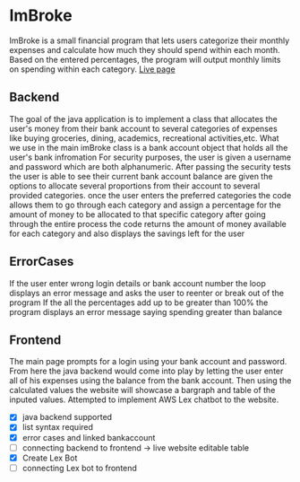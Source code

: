 # ImBroke 
ImBroke is a small financial program that lets users categorize their monthly expenses and calculate how much they should spend within each month. Based on the entered percentages, the program will output monthly limits on spending within each category. 
[Live page](www.imbroke.online)
## Backend
The goal of the java application is to implement a class that allocates the user's money from their bank account to several categories of expenses like buying groceries, dining, academics, recreational activities,etc.
What we use in the main imBroke class is a bank account object that holds all the user's bank infromation
For security purposes, the user is given a username and password which are both alphanumeric.
After passing the security tests the user is able to see their current bank account balance are given the options to allocate several proportions from their account to several provided categories.
once the user enters the preferred categories the code allows them to go through each category and assign a percentage for the amount of money to be allocated to that specific category
after going through the entire process the code returns the amount of money available for each category and also displays the savings left for the user

## ErrorCases
If the user enter wrong login details or bank account number the loop displays an error message and asks the user to reenter or break out of the program
If the all the percentages add up to be greater than 100% the program displays an error message saying spending greater than balance

## Frontend
The main page prompts for a login using your bank account and password. From here the java backend would come into play by letting the user enter all of his expenses using the balance from the bank account. Then using the calculated values the website will showcase a bargraph and table of the inputed values. 
Attempted to implement AWS Lex chatbot to the website.

- [x] java backend supported
- [x] list syntax required
- [x] error cases and linked bankaccount
- [ ] connecting backend to frontend -> live website editable table
- [x] Create Lex Bot
- [ ] connecting Lex bot to frontend
